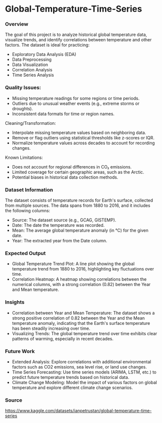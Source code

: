 # Global-Temperature-Time-Series

### Overview

The goal of this project is to analyze historical global temperature data, visualize trends, and identify correlations between temperature and other factors. The dataset is ideal for practicing:

- Exploratory Data Analysis (EDA)
- Data Preprocessing
- Data Visualization
- Correlation Analysis
- Time Series Analysis

### Quality Issues:

- Missing temperature readings for some regions or time periods.
- Outliers due to unusual weather events (e.g., extreme storms or droughts).
- Inconsistent data formats for time or region names.

Cleaning/Transformation:
- Interpolate missing temperature values based on neighboring data.
- Remove or flag outliers using statistical thresholds like z-scores or IQR.
- Normalize temperature values across decades to account for recording changes.

Known Limitations:
- Does not account for regional differences in CO₂ emissions.
- Limited coverage for certain geographic areas, such as the Arctic.
- Potential biases in historical data collection methods.

### Dataset Information

The dataset consists of temperature records for Earth's surface, collected from multiple sources. The data spans from 1880 to 2016, and it includes the following columns:

- Source: The dataset source (e.g., GCAG, GISTEMP).
- Date: The date the temperature was recorded.
- Mean: The average global temperature anomaly (in °C) for the given date.
- Year: The extracted year from the Date column.

### Expected Output

- Global Temperature Trend Plot: A line plot showing the global temperature trend from 1880 to 2016, highlighting key fluctuations over time.
- Correlation Heatmap: A heatmap showing correlations between the numerical columns, with a strong correlation (0.82) between the Year and Mean temperature.

### Insights

- Correlation between Year and Mean Temperature: The dataset shows a strong positive correlation of 0.82 between the Year and the Mean temperature anomaly, indicating that the Earth's surface temperature has been steadily increasing over time.
- Visualizing Trends: The global temperature trend over time exhibits clear patterns of warming, especially in recent decades.

### Future Work

- Extended Analysis: Explore correlations with additional environmental factors such as CO2 emissions, sea level rise, or land use changes.
- Time Series Forecasting: Use time series models (ARIMA, LSTM, etc.) to predict future temperature trends based on historical data.
- Climate Change Modeling: Model the impact of various factors on global temperature and explore different climate change scenarios.

### Source

https://www.kaggle.com/datasets/ianpetrustan/global-temperature-time-series

